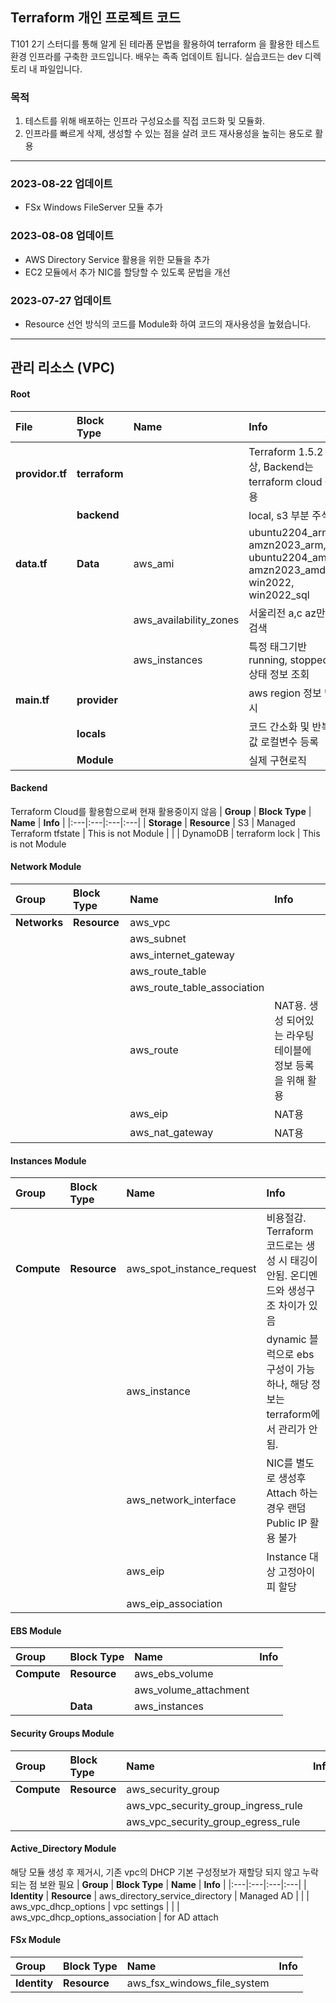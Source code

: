 ## Terraform 개인 프로젝트 코드
T101 2기 스터디를 통해 알게 된 테라폼 문법을 활용하여 terraform 을 활용한 테스트 환경 인프라를 구축한 코드입니다.
배우는 족족 업데이트 됩니다. 실습코드는 dev 디렉토리 내 파일입니다.

### 목적
1. 테스트를 위해 배포하는 인프라 구성요소를 직접 코드화 및 모듈화.
2. 인프라를 빠르게 삭제, 생성할 수 있는 점을 살려 코드 재사용성을 높히는 용도로 활용

---
### 2023-08-22 업데이트
- FSx Windows FileServer 모듈 추가

### 2023-08-08 업데이트
- AWS Directory Service 활용을 위한 모듈을 추가
- EC2 모듈에서 추가 NIC를 할당할 수 있도록 문법을 개선

### 2023-07-27 업데이트
- Resource 선언 방식의 코드를 Module화 하여 코드의 재사용성을 높혔습니다.

---
## 관리 리소스 (VPC)

#### Root
| **File** | **Block Type** | **Name** | **Info** |
|:---|:---|:---|:---|
| **providor.tf** |  **terraform** |  | Terraform 1.5.2 이상, Backend는 terraform cloud 활용
|                 |   **backend**  |  | local, s3 부분 주석
|   **data.tf**   |    **Data**    | aws_ami | ubuntu2204_arm, amzn2023_arm, ubuntu2204_amd, amzn2023_amd, win2022, win2022_sql
|                 |                | aws_availability_zones | 서울리전 a,c az만 검색
|                 |                | aws_instances | 특정 태그기반 running, stopped 상태 정보 조회
|   **main.tf**   |  **provider**  |  | aws region 정보 명시
|                 |   **locals**   |  | 코드 간소화 및 반복 값 로컬변수 등록
|                 |   **Module**   |  | 실제 구현로직

#### Backend
Terraform Cloud를 활용함으로써 현재 활용중이지 않음
| **Group** | **Block Type** | **Name** | **Info** |
|:---|:---|:---|:---|
| **Storage** | **Resource** | S3       | Managed Terraform tfstate | This is not Module
|             |              | DynamoDB | terraform lock            | This is not Module

#### Network Module
| **Group** | **Block Type** | **Name** | **Info** |
|:---|:---|:---|:---|
| **Networks** | **Resource** | aws_vpc |
|              |              | aws_subnet |
|              |              | aws_internet_gateway |
|              |              | aws_route_table |
|              |              | aws_route_table_association |
|              |              | aws_route | NAT용. 생성 되어있는 라우팅 테이블에 정보 등록을 위해 활용
|              |              | aws_eip | NAT용
|              |              | aws_nat_gateway | NAT용

#### Instances Module
| **Group** | **Block Type** | **Name** | **Info** |
|:---|:---|:---|:---|
| **Compute** | **Resource** | aws_spot_instance_request | 비용절감. Terraform 코드로는 생성 시 태깅이 안됨. 온디멘드와 생성구조 차이가 있음
|             |              | aws_instance | dynamic 블럭으로 ebs 구성이 가능하나, 해당 정보는 terraform에서 관리가 안됨.
|             |              | aws_network_interface | NIC를 별도로 생성후 Attach 하는 경우 랜덤 Public IP 활용 불가
|             |              | aws_eip | Instance 대상 고정아이피 할당
|             |              | aws_eip_association | 

#### EBS Module
| **Group** | **Block Type** | **Name** | **Info** |
|:---|:---|:---|:---|
| **Compute** | **Resource** | aws_ebs_volume
|             |              | aws_volume_attachment
|             |   **Data**   | aws_instances

#### Security Groups Module
| **Group** | **Block Type** | **Name** | **Info** |
|:---|:---|:---|:---|
| **Compute** | **Resource** | aws_security_group
|             |              | aws_vpc_security_group_ingress_rule
|             |              | aws_vpc_security_group_egress_rule

#### Active_Directory Module
해당 모듈 생성 후 제거시, 기존 vpc의 DHCP 기본 구성정보가 재할당 되지 않고 누락되는 점 보완 필요
| **Group** | **Block Type** | **Name** | **Info** |
|:---|:---|:---|:---|
| **Identity** | **Resource** | aws_directory_service_directory | Managed AD
|              |              | aws_vpc_dhcp_options | vpc settings
|              |              | aws_vpc_dhcp_options_association | for AD attach

#### FSx Module
| **Group** | **Block Type** | **Name** | **Info** |
|:---|:---|:---|:---|
| **Identity** | **Resource** | aws_fsx_windows_file_system | 
